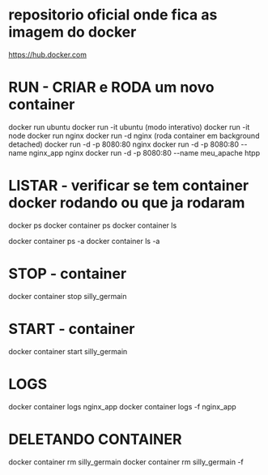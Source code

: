 # repositorio oficial onde fica as imagem do docker
https://hub.docker.com


# RUN - CRIAR e RODA um novo container
docker run ubuntu
docker run -it ubuntu (modo interativo)
docker run -it node
docker run nginx
docker run -d nginx (roda container em background detached)
docker run -d -p 8080:80 nginx
docker run -d -p 8080:80  --name nginx_app nginx
docker run -d -p 8080:80  --name meu_apache htpp

# LISTAR - verificar se tem container docker rodando ou que ja rodaram
docker ps
docker container ps
docker container ls

docker container ps -a
docker container ls -a

# STOP - container <id ou nome>
docker container stop silly_germain

# START - container <id ou nome>
docker container start silly_germain

# LOGS 
docker container logs nginx_app
docker container logs -f nginx_app

# DELETANDO CONTAINER
docker container rm silly_germain
docker container rm silly_germain -f
